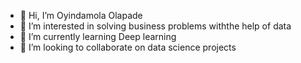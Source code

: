 - 👋 Hi, I’m Oyindamola Olapade
- 👀 I’m interested in solving business problems withthe help of data
- 🌱 I’m currently learning Deep learning
- 💞️ I’m looking to collaborate on data science projects

<!---
Oyin-O/Oyin-O is a ✨ special ✨ repository because its `README.md` (this file) appears on your GitHub profile.
You can click the Preview link to take a look at your changes.
--->
